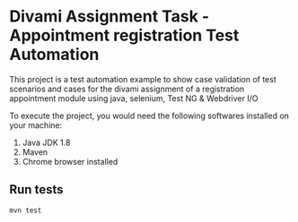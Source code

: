 # Divami Assignment Task - Appointment registration Test Automation 

This project is a test automation example to show case validation of test scenarios and cases for the divami assignment of a registration appointment module using java, selenium, Test NG & Webdriver I/O

To execute the project, you would need the following softwares installed on your machine:
1. Java JDK 1.8
2. Maven
3. Chrome browser installed 


## Run tests

`mvn test`

